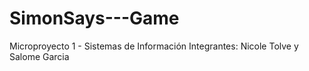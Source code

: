 # SimonSays---Game
Microproyecto 1 - Sistemas de Información
Integrantes: Nicole Tolve y Salome Garcia 
